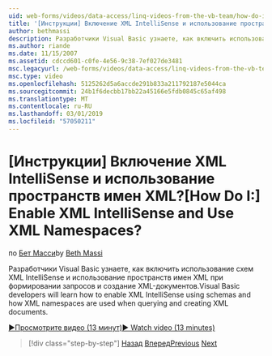 ```yaml
---
uid: web-forms/videos/data-access/linq-videos-from-the-vb-team/how-do-i-enable-xml-intellisense-and-use-xml-namespaces
title: '[Инструкции] Включение XML IntelliSense и использование пространств имен XML? | Документы Майкрософт'
author: bethmassi
description: Разработчики Visual Basic узнаете, как включить использование схем XML IntelliSense и использование пространств имен XML при формировании запросов и создание XML-документов.
ms.author: riande
ms.date: 11/15/2007
ms.assetid: cdccd601-c0fe-4e56-9c38-7ef027de3481
msc.legacyurl: /web-forms/videos/data-access/linq-videos-from-the-vb-team/how-do-i-enable-xml-intellisense-and-use-xml-namespaces
msc.type: video
ms.openlocfilehash: 5125262d5a6accde291b833a211792187e5044ca
ms.sourcegitcommit: 24b1f6decbb17bb22a45166e5fdb0845c65af498
ms.translationtype: MT
ms.contentlocale: ru-RU
ms.lasthandoff: 03/01/2019
ms.locfileid: "57050211"
---
```

<a name="how-do-i-enable-xml-intellisense-and-use-xml-namespaces"></a><span data-ttu-id="9e224-104">[Инструкции] Включение XML IntelliSense и использование пространств имен XML?</span><span class="sxs-lookup"><span data-stu-id="9e224-104">[How Do I:] Enable XML IntelliSense and Use XML Namespaces?</span></span>
====================
<span data-ttu-id="9e224-105">по [Бет Масси](https://github.com/bethmassi)</span><span class="sxs-lookup"><span data-stu-id="9e224-105">by [Beth Massi](https://github.com/bethmassi)</span></span>

<span data-ttu-id="9e224-106">Разработчики Visual Basic узнаете, как включить использование схем XML IntelliSense и использование пространств имен XML при формировании запросов и создание XML-документов.</span><span class="sxs-lookup"><span data-stu-id="9e224-106">Visual Basic developers will learn how to enable XML IntelliSense using schemas and how XML namespaces are used when querying and creating XML documents.</span></span>

[<span data-ttu-id="9e224-107">&#9654;Просмотрите видео (13 минут)</span><span class="sxs-lookup"><span data-stu-id="9e224-107">&#9654; Watch video (13 minutes)</span></span>](https://channel9.msdn.com/Blogs/ASP-NET-Site-Videos/how-do-i-enable-xml-intellisense-and-use-xml-namespaces)

> [!div class="step-by-step"]
> <span data-ttu-id="9e224-108">[Назад](how-do-i-get-started-with-linq-to-xml.md)
> [Вперед](how-do-i-create-xml-documents-from-sql-data.md)</span><span class="sxs-lookup"><span data-stu-id="9e224-108">[Previous](how-do-i-get-started-with-linq-to-xml.md)
[Next](how-do-i-create-xml-documents-from-sql-data.md)</span></span>
